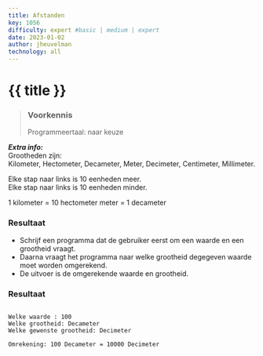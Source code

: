 ```yaml
---
title: Afstanden
key: 1056
difficulty: expert #basic | medium | expert
date: 2023-01-02
author: jheuvelman
technology: all
---
```




# {{ title }}

> ### Voorkennis
> Programmeertaal: naar keuze

***Extra info:***  
Grootheden zijn:  
Kilometer, Hectometer, Decameter, Meter, Decimeter, Centimeter, Millimeter.

Elke stap naar links is 10 eenheden meer.  
Elke stap naar links is 10 eenheden minder.
  
1 kilometer = 10 hectometer meter = 1 decameter

### Resultaat
* Schrijf een programma dat de gebruiker eerst om een waarde en een
grootheid vraagt.  
* Daarna vraagt het programma naar welke grootheid degegeven waarde moet worden omgerekend.
* De uitvoer is de omgerekende waarde en grootheid.

### Resultaat
```shell

Welke waarde : 100   
Welke grootheid: Decameter  
Welke gewenste grootheid: Decimeter  

Omrekening: 100 Decameter = 10000 Decimeter

```